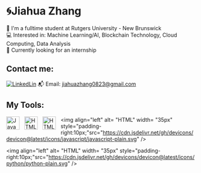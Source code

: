 # 🌀Jiahua Zhang
🏫 I'm a fulltime student at Rutgers University - New Brunswick<br>
💻 Interested in: Machine Learning/AI, Blockchain Technology, Cloud Computing, Data Analysis<br>
💼 Currently looking for an internship

## Contact me:
[![LinkedLin](https://img.shields.io/badge/-LinkedLin-blue?logo=LinkedIn)](https://www.linkedin.com/in/jiahua-zhang-930a51296/) 
 📬 Email: jiahuazhang0823@gmail.com

## My Tools:
<img align="left" alt= "Java" width= "35px" style="padding-right:10px;" src= "https://cdn.jsdelivr.net/gh/devicons/devicon@latest/icons/java/java-original.svg"/>

<img align="left" alt= "HTML" width= "35px" style="padding-right:10px;" src="https://cdn.jsdelivr.net/gh/devicons/devicon@latest/icons/html5/html5-plain-wordmark.svg" />
          

<img align="left" alt= "HTML" width= "35px" style="padding-right:10px;" src="https://cdn.jsdelivr.net/gh/devicons/devicon@latest/icons/css3/css3-plain-wordmark.svg" />


<img align="left" alt= "HTML" width= "35px" style="padding-right:10px;"src="https://cdn.jsdelivr.net/gh/devicons/devicon@latest/icons/javascript/javascript-plain.svg" />


<img align="left" alt= "HTML" width= "35px" style="padding-right:10px;"src="https://cdn.jsdelivr.net/gh/devicons/devicon@latest/icons/python/python-plain.svg" />


          
          